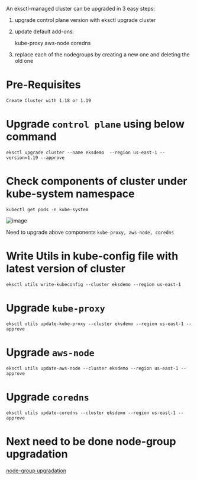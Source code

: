 An eksctl-managed cluster can be upgraded in 3 easy steps:

  1. upgrade control plane version with eksctl upgrade cluster
  2. update default add-ons:
  
      kube-proxy
      aws-node
      coredns
  3. replace each of the nodegroups by creating a new one and deleting the old one
# Pre-Requisites
    Create Cluster with 1.18 or 1.19
# Upgrade ````control plane```` using below command
    eksctl upgrade cluster --name eksdemo  --region us-east-1 --version=1.19 --approve
# Check components of cluster under kube-system namespace
    kubectl get pods -n kube-system
  ![image](https://user-images.githubusercontent.com/58024415/124728371-2ad42280-df2d-11eb-9eeb-31249ad6d83d.png)

  Need to upgrade above components ````kube-proxy, aws-node, coredns````
# Write Utils in kube-config file with latest version of cluster   
    eksctl utils write-kubeconfig --cluster eksdemo --region us-east-1
# Upgrade ````kube-proxy````
    eksctl utils update-kube-proxy --cluster eksdemo --region us-east-1 --approve
# Upgrade ````aws-node````
    eksctl utils update-aws-node --cluster eksdemo --region us-east-1 --approve
# Upgrade ````coredns````
    eksctl utils update-coredns --cluster eksdemo --region us-east-1 --approve
# Next need to be done node-group upgradation
  [node-group upgradation](https://github.com/Naresh240/kubernetes/tree/main/cluster-upgradation/kubernetes-updating-nodegroup)
